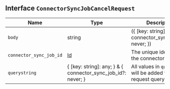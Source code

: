 ## Interface `ConnectorSyncJobCancelRequest`

| Name | Type | Description |
| - | - | - |
| `body` | string | ({ [key: string]: any; } & { connector_sync_job_id?: never; }) | All values in `body` will be added to the request body. |
| `connector_sync_job_id` | [Id](./Id.md) | The unique identifier of the connector sync job |
| `querystring` | { [key: string]: any; } & { connector_sync_job_id?: never; } | All values in `querystring` will be added to the request querystring. |
